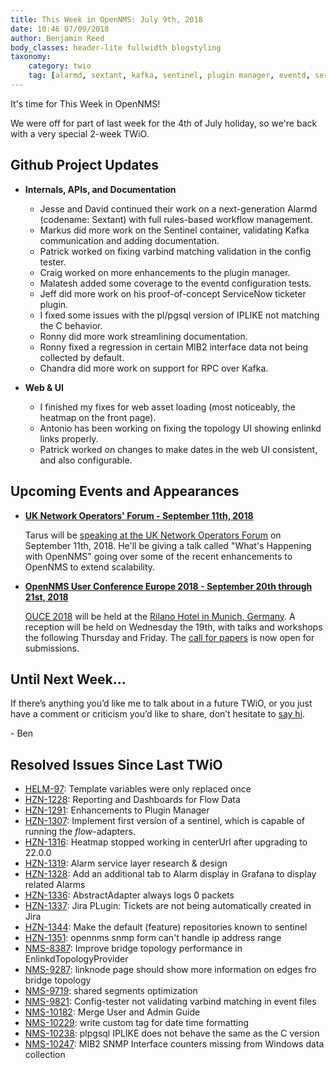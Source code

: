 ```yaml
---
title: This Week in OpenNMS: July 9th, 2018
date: 10:46 07/09/2018
author: Benjamin Reed
body_classes: header-lite fullwidth blogstyling
taxonomy:
    category: twio
    tag: [alarmd, sextant, kafka, sentinel, plugin manager, eventd, servicenow, iplike, snmp, topology, ouce]
---
```


It's time for This Week in OpenNMS!

We were off for part of last week for the 4th of July holiday, so we're back with a very special 2-week TWiO.

<!-- git log --author=bamboo@opennms.org --invert-grep --all --no-merges --since='2018-06-25 00:00:00' --until='2018-07-09 00:00:00' --format='%Cblue%ai %Cgreen%aN %Creset%s %Cblue(%H)%Cred%d' --author-date-order | sort | less -R -->


## Github Project Updates

* __Internals, APIs, and Documentation__

  * Jesse and David continued their work on a next-generation Alarmd (codename: Sextant) with full rules-based workflow management.
  * Markus did more work on the Sentinel container, validating Kafka communication and adding documentation.
  * Patrick worked on fixing varbind matching validation in the config tester.
  * Craig worked on more enhancements to the plugin manager.
  * Malatesh added some coverage to the eventd configuration tests.
  * Jeff did more work on his proof-of-concept ServiceNow ticketer plugin.
  * I fixed some issues with the pl/pgsql version of IPLIKE not matching the C behavior.
  * Ronny did more work streamlining documentation.
  * Ronny fixed a regression in certain MIB2 interface data not being collected by default.
  * Chandra did more work on support for RPC over Kafka.

* __Web & UI__

  * I finished my fixes for web asset loading (most noticeably, the heatmap on the front page).
  * Antonio has been working on fixing the topology UI showing enlinkd links properly.
  * Patrick worked on changes to make dates in the web UI consistent, and also configurable.


## Upcoming Events and Appearances

* **[UK Network Operators' Forum - September 11th, 2018](https://indico.uknof.org.uk/event/43)**

  Tarus will be [speaking at the UK Network Operators Forum](https://indico.uknof.org.uk/event/43/contributions) on September 11th, 2018.
  He'll be giving a talk called "What's Happening with OpenNMS" going over some of the recent enhancements to OpenNMS to extend scalability.


* **[OpenNMS User Conference Europe 2018 - September 20th through 21st, 2018](https://ouce.opennms.eu/)**

  [OUCE 2018](https://ouce.opennms.eu/) will be held at the [Rilano Hotel in Munich, Germany](https://www.rilano-hotel-muenchen.de/).
  A reception will be held on Wednesday the 19th, with talks and workshops the following Thursday and Friday.
  The [call for papers](https://ouce.opennms.eu/cfp/2018/) is now open for submissions.


## Until Next Week…

If there’s anything you’d like me to talk about in a future TWiO, or you just have a comment or criticism you’d like to share, don’t hesitate to [say hi](mailto:twio@opennms.org).

\- Ben

<!--
  https://github.com/OpenNMS/twio-fodder/blob/master/scripts/twio-issues-list.pl
-->

## Resolved Issues Since Last TWiO

* [HELM-97](https://issues.opennms.org/browse/HELM-97): Template variables were only replaced once
* [HZN-1228](https://issues.opennms.org/browse/HZN-1228): Reporting and Dashboards for Flow Data
* [HZN-1291](https://issues.opennms.org/browse/HZN-1291): Enhancements to Plugin Manager
* [HZN-1307](https://issues.opennms.org/browse/HZN-1307): Implement first version of a sentinel, which is capable of running the *flow*-adapters.
* [HZN-1316](https://issues.opennms.org/browse/HZN-1316): Heatmap stopped working in centerUrl after upgrading to 22.0.0
* [HZN-1319](https://issues.opennms.org/browse/HZN-1319): Alarm service layer research & design
* [HZN-1328](https://issues.opennms.org/browse/HZN-1328): Add an additional tab to Alarm display in Grafana to display related Alarms
* [HZN-1336](https://issues.opennms.org/browse/HZN-1336): AbstractAdapter always logs 0 packets
* [HZN-1337](https://issues.opennms.org/browse/HZN-1337): Jira PLugin: Tickets are not being automatically created in Jira
* [HZN-1344](https://issues.opennms.org/browse/HZN-1344): Make the default (feature) repositories known to sentinel
* [HZN-1351](https://issues.opennms.org/browse/HZN-1351): opennms snmp form can't handle ip address range
* [NMS-8387](https://issues.opennms.org/browse/NMS-8387): Improve bridge topology performance in EnlinkdTopologyProvider
* [NMS-9287](https://issues.opennms.org/browse/NMS-9287): linknode page should show more information on edges fro bridge topology
* [NMS-9719](https://issues.opennms.org/browse/NMS-9719): shared segments optimization
* [NMS-9821](https://issues.opennms.org/browse/NMS-9821): Config-tester not validating varbind matching in event files
* [NMS-10182](https://issues.opennms.org/browse/NMS-10182): Merge User and Admin Guide
* [NMS-10229](https://issues.opennms.org/browse/NMS-10229): write custom tag for date time formatting
* [NMS-10238](https://issues.opennms.org/browse/NMS-10238): plpgsql IPLIKE does not behave the same as the C version
* [NMS-10247](https://issues.opennms.org/browse/NMS-10247): MIB2 SNMP Interface counters missing from Windows data collection
